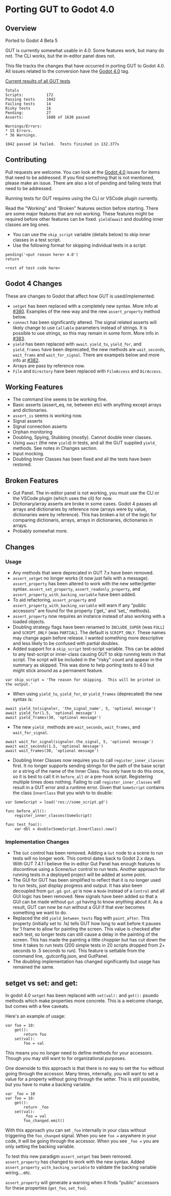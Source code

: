 # Porting GUT to Godot 4.0



## Overview
Ported to Godot 4 Beta 5

GUT is currently somewhat usable in 4.0.  Some features work, but many do not.  The CLI works, but the in-editor panel does not.

This file tracks the changes that have occurred in porting GUT to Godot 4.0.  All issues related to the conversion have the [Godot 4.0](https://github.com/bitwes/Gut/issues?q=is%3Aissue+is%3Aopen+label%3A%22Godot+4.0%22) tag.

<ins>Current results of all GUT tests</ins>
```
Totals
Scripts:          172
Passing tests     1042
Failing tests     14
Risky tests       16
Pending:          27
Asserts:          1608 of 1630 passed

Warnings/Errors:
* 15 Errors.
* 36 Warnings.

1042 passed 14 failed.  Tests finished in 132.377s
```



## Contributing
Pull requests are welcome.  You can look at the [Godot 4.0](https://github.com/bitwes/Gut/issues?q=is%3Aissue+is%3Aopen+label%3A%22Godot+4.0%22) issues for items that need to be addressed.  If you find something that is not mentioned, please make an issue.  There are also a lot of pending and failing tests that need to be addressed.

Running tests for GUT requires using the CLI or VSCode plugin currently.

Read the "Working" and "Broken" features section before starting.  There are some major features that are not working.  These features might be required before other features can be fixed.  `yield`/`await` and doubling inner classes are big ones.

* You can use the `skip_script` variable (details below) to skip inner classes in a test script.
* Use the following format for skipping individual tests in a script:
```gdscript
pending('<put reason here> 4.0')
return

<rest of test code here>
```



## Godot 4 Changes
These are changes to Godot that affect how GUT is used/implemented.

* `setget` has been replaced with a completely new syntax.  More info at [#380](/../../issues/380).  Examples of the new way and the new `assert_property` method below.
* `connect` has been significantly altered.  The signal related asserts will likely change to use `Callable` parameters instead of strings.  It is possible to use strings, so this may remain in some form.  More info in [#383](/../../issues/383).
* `yield` has been replaced with `await`.  `yield_to`, `yield_for`, and `yield_frames` have been deprecated, the new methods are `wait_seconds`, `wait_frams` and `wait_for_signal`.  There are exampels below and more info at [#382](/../../issues/382).
* Arrays are pass by reference now.
* `File` and `Directory` have been replaced with `FileAccess` and `DirAccess`.

## Working Features
* The command line seems to be working fine.
* Basic asserts (assert_eq, ne, between etc) with anything except arrays and dictionaries.
* `assert_is` seems is working now.
* Signal asserts
* Signal connection asserts
* Orphan monitoring
* Doubling, Spying, Stubbing (mostly).  Cannot double inner classes.
* Using `await` (the new `yield`) in tests, and all the GUT supplied `yield_` methods.  See notes in Changes section.
* Input mocking.
* Doubling Inner Classes has been fixed and all the tests have been restored.

## Broken Features
* Gut Panel.  The in-editor panel is not working, you must use the CLI or the VSCode plugin (which uses the cli) for now.
* Dictionary/array asserts are broke in some cases.  Godot 4 passes all arrays and dictionaries by reference now (arrays were by value, dictionaries were by reference).  This has broken a lot of the logic for comparing dictionaris, arrays, arrays in dictionaries, dictionaries in arrays.
* Probably somewhat more.



## Changes
### Usage
* Any methods that were deprecated in GUT 7.x have been removed.
* `assert_setget` no longer works (it now just fails with a message).  `assert_property` has been altered to work with the new setter/getter syntax.  `assert_set_property`, `assert_readonly_property`, and `assert_property_with_backing_variable` have been added.
* To aid refactoring, `assert_property` and `assert_property_with_backing_variable` will warn if any "public accessors" are found for the property ('get_' and 'set_' methods).
* `assert_property` now requires an instance instead of also working with a loaded objects.
* Doubling strategy flags have been renamed to `INCLUDE_SUPER` (was `FULL`) and `SCRIPT_ONLY` (was `PARTIAL`).  The default is `SCRIPT_ONLY`.  These names may change again before release.  I wanted something more descriptive and less likely to be confused with partial doubles.
* Added support for a `skip_script` test-script variable.  This can be added to any test-script or inner-class causing GUT to skip running tests in that script.  The script will be included in the "risky" count and appear in the summary as skipped.  This was done to help porting tests to 4.0 but might stick around as a permanent feature.
```
var skip_script = 'The reason for skipping.  This will be printed in the output.'
```
* When using `yield_to`, `yield_for`, or `yield_frames` (deprecated) the new syntax is:
```
await yield_to(signaler, 'the_signal_name', 5, 'optional message')
await yield_for(1.5, 'optional message')
await yield_frames(30, 'optional message')
```
* The new `yield_` methods are `wait_seconds`, `wait_frames`, and `wait_for_signal`.
```
await wait_for_signal(signaler.the_signal, 5, 'optional message')
await wait_seconds(1.5, 'optional message')
await wait_frames(30, 'optional message')
```
* Doubling Inner Classes now requires you to call `register_inner_classes` first.  It no longer supports sending strings for the path of the base script or a string of the name of the Inner Class.  You only have to do this once, so it is best to call it in `before_all` or a pre-hook script.  Registering multiple times does nothing.  Failing to call `register_inner_classes` will result in a GUT error and a runtime error.
Given that `SomeScript` contains the class `InnerClass` that you wish to to double:
```gdscript
var SomeScript = load('res://some_script.gd')

func before_all():
    register_inner_classes(SomeScript)

func test_foo():
    var dbl = double(SomeScript.InnerClass).new()
```



### Implementation Changes
* The `Gut` control has been removed.  Adding a `Gut` node to a scene to run tests will no longer work.  This control dates back to Godot 2.x days.  With GUT 7.4.1 I believe the in-editor Gut Panel has enough features to discontinue using a Scene/`Gut` control to run tests.  Another approach for running tests in a deployed project will be added at some point.
* The GUI for GUT has been simplified to reflect that it is no longer used to run tests, just display progress and output.  It has also been decoupled from `gut.gd`.  `gut.gd` is now a `Node` instead of a `Control` and all GUI logic has been removed.  New signals have been added so that a GUI can be made without `gut.gd` having to know anything about it.  As a result, GUT can now be run without a GUI if that ever becomes something we want to do.
* Replaced the old `yield_between_tests` flag with `paint_after`.  This property (initially set to .1s) tells GUT how long to wait before it pauses for 1 frame to allow for painting the screen.  This value is checked after each test, so longer tests can still cause a delay in the painting of the screen.  This has made the painting a little choppier but has cut down the time it takes to run tests (200 simple tests in 20 scripts dropped from 2+ seconds to .5 seconds to run).  This feature is settable from the command line, .gutconfig.json, and GutPanel.
* The doubling implementation has changed significantly but usage has remained the same.



## setget vs set: and get:
In godot 4.0 `setget` has been replaced with `set(val):` and `get():` psuedo methods which make properties more concrete.  This is a welcome change, but comes with a few caveats.

Here's an example of usage:
```
var foo = 10:
    get():
        return foo
    set(val):
        foo = val
```
This means you no longer need to define methods for your accessors.  Though you may still want to for organizational purposes.

One downside to this approach is that there is no way to set the `foo` without going through the accessor.  Many times, internally, you will want to set a value for a property without going through the setter.  This is still possible, but you have to make a backing variable.
```
var _foo = 10
var foo = 10:
    get():
        return _foo
    set(val):
        _foo = val
        foo_changed.emit()
```
With this approach you can set `_foo` internally in your class without triggering the `foo_changed` signal.  When you see `foo =` anywhere in your code, it will be going through the accessor.  When you see `_foo =` you are only setting the backing variable.

To test this new paradigm `assert_setget` has been removed.  `assert_property` has changed to work with the new syntax.  Added `assert_property_with_backing_variable` to validate the backing variable wiring....etc.

`assert_property` will generate a warning when it finds "public" accessors for these properties (`get_foo`, `set_foo`).
